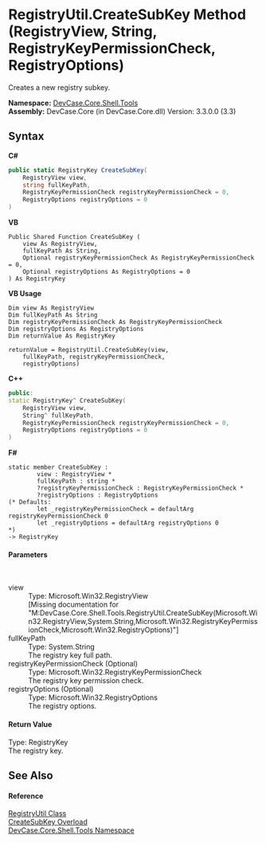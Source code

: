# RegistryUtil.CreateSubKey Method (RegistryView, String, RegistryKeyPermissionCheck, RegistryOptions)
 

Creates a new registry subkey.

**Namespace:**&nbsp;<a href="N_DevCase_Core_Shell_Tools">DevCase.Core.Shell.Tools</a><br />**Assembly:**&nbsp;DevCase.Core (in DevCase.Core.dll) Version: 3.3.0.0 (3.3)

## Syntax

**C#**<br />
``` C#
public static RegistryKey CreateSubKey(
	RegistryView view,
	string fullKeyPath,
	RegistryKeyPermissionCheck registryKeyPermissionCheck = 0,
	RegistryOptions registryOptions = 0
)
```

**VB**<br />
``` VB
Public Shared Function CreateSubKey ( 
	view As RegistryView,
	fullKeyPath As String,
	Optional registryKeyPermissionCheck As RegistryKeyPermissionCheck = 0,
	Optional registryOptions As RegistryOptions = 0
) As RegistryKey
```

**VB Usage**<br />
``` VB Usage
Dim view As RegistryView
Dim fullKeyPath As String
Dim registryKeyPermissionCheck As RegistryKeyPermissionCheck
Dim registryOptions As RegistryOptions
Dim returnValue As RegistryKey

returnValue = RegistryUtil.CreateSubKey(view, 
	fullKeyPath, registryKeyPermissionCheck, 
	registryOptions)
```

**C++**<br />
``` C++
public:
static RegistryKey^ CreateSubKey(
	RegistryView view, 
	String^ fullKeyPath, 
	RegistryKeyPermissionCheck registryKeyPermissionCheck = 0, 
	RegistryOptions registryOptions = 0
)
```

**F#**<br />
``` F#
static member CreateSubKey : 
        view : RegistryView * 
        fullKeyPath : string * 
        ?registryKeyPermissionCheck : RegistryKeyPermissionCheck * 
        ?registryOptions : RegistryOptions 
(* Defaults:
        let _registryKeyPermissionCheck = defaultArg registryKeyPermissionCheck 0
        let _registryOptions = defaultArg registryOptions 0
*)
-> RegistryKey 

```


#### Parameters
&nbsp;<dl><dt>view</dt><dd>Type: Microsoft.Win32.RegistryView<br />\[Missing <param name="view"/> documentation for "M:DevCase.Core.Shell.Tools.RegistryUtil.CreateSubKey(Microsoft.Win32.RegistryView,System.String,Microsoft.Win32.RegistryKeyPermissionCheck,Microsoft.Win32.RegistryOptions)"\]</dd><dt>fullKeyPath</dt><dd>Type: System.String<br />The registry key full path.</dd><dt>registryKeyPermissionCheck (Optional)</dt><dd>Type: Microsoft.Win32.RegistryKeyPermissionCheck<br />The registry key permission check.</dd><dt>registryOptions (Optional)</dt><dd>Type: Microsoft.Win32.RegistryOptions<br />The registry options.</dd></dl>

#### Return Value
Type: RegistryKey<br />The registry key.

## See Also


#### Reference
<a href="T_DevCase_Core_Shell_Tools_RegistryUtil">RegistryUtil Class</a><br /><a href="Overload_DevCase_Core_Shell_Tools_RegistryUtil_CreateSubKey">CreateSubKey Overload</a><br /><a href="N_DevCase_Core_Shell_Tools">DevCase.Core.Shell.Tools Namespace</a><br />